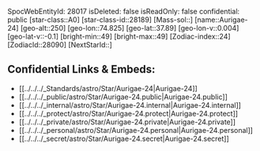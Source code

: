 ﻿---
location:
- 37.89
- -74.825
- 250
tags:
- astro/Star
type: Star
---

SpocWebEntityId: 28017
isDeleted: false
isReadOnly: false
confidential: public
[star-class::A0]
[star-class-id::28189]
[Mass-sol::]
[name::Aurigae-24]
[geo-alt::250]
[geo-lon::74.825]
[geo-lat::37.89]
[geo-lon-v::0.004]
[geo-lat-v::-0.1]
[bright-min::49]
[bright-max::49]
[Zodiac-index::24]
[ZodiacId::28090]
[NextStarId::]



## Confidential Links & Embeds: 
- [[../../../_Standards/astro/Star/Aurigae-24|Aurigae-24]] 
- [[../../../_public/astro/Star/Aurigae-24.public|Aurigae-24.public]] 
- [[../../../_internal/astro/Star/Aurigae-24.internal|Aurigae-24.internal]] 
- [[../../../_protect/astro/Star/Aurigae-24.protect|Aurigae-24.protect]] 
- [[../../../_private/astro/Star/Aurigae-24.private|Aurigae-24.private]] 
- [[../../../_personal/astro/Star/Aurigae-24.personal|Aurigae-24.personal]] 
- [[../../../_secret/astro/Star/Aurigae-24.secret|Aurigae-24.secret]]

